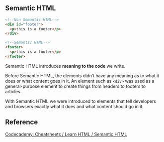 ## Semantic HTML

```html
<!--Non Semantic HTML-->
<div id="footer">
  <p>this is a footer</p>
</div>

<!--Semantic HTML-->
<footer>
  <p>this is a footer</p>
</footer>
```

Semantic HTML introduces **meaning to the code** we write.

Before Semantic HTML, the elements didn’t have any meaning as to what it does or what content goes in it. An element such as `<div>` was used as a general-purpose element to create things from headers to footers to articles.

With Semantic HTML we were introduced to elements that tell developers and browsers exactly what it does and what content should go in it.

## Reference

[Codecademy: Cheatsheets / Learn HTML / Semantic HTML](https://www.codecademy.com/learn/paths/web-development/tracks/learn-html-web-dev-path/modules/learn-semantic-html/cheatsheet)
